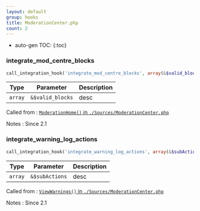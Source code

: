 ```yaml
---
layout: default
group: hooks
title: ModerationCenter.php
count: 2
---
```

* auto-gen TOC:
{:toc}
### integrate_mod_centre_blocks

```php
call_integration_hook('integrate_mod_centre_blocks', array(&$valid_blocks))
```

Type|Parameter|Description
---|---|---
`array`|`&$valid_blocks`|desc

Called from
: [`ModerationHome()` in `./Sources/ModerationCenter.php`](../docs/moderationcenter.html#moderationhome)

Notes
: Since 2.1

### integrate_warning_log_actions

```php
call_integration_hook('integrate_warning_log_actions', array(&$subActions))
```

Type|Parameter|Description
---|---|---
`array`|`&$subActions`|desc

Called from
: [`ViewWarnings()` in `./Sources/ModerationCenter.php`](../docs/moderationcenter.html#viewwarnings)

Notes
: Since 2.1

